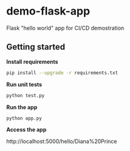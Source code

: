 # demo-flask-app
Flask "hello world" app for CI/CD demostration

## Getting started

**Install requirements**
```bash
pip install --upgrade -r requirements.txt
```

**Run unit tests**
```bash
python test.py
```

**Run the app**
```bash
python app.py
```

**Access the app**

http://localhost:5000/hello/Diana%20Prince
